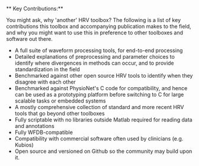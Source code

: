 ** Key Contributions:**

You might ask, why 'another' HRV toolbox? The following is a list of key contributions this toolbox and 
accompanying publication makes to the field, and why you might want to use this in preference to other 
toolboxes and software out there.

* A full suite of waveform processing tools, for end-to-end processing
* Detailed explanations of preprocessing and parameter choices to identify where divergences in methods can occur, and to provide standardization in the field
* Benchmarked against other open source HRV tools to identify when they disagree with each other
* Benchmarked against PhysioNet's C code for compatibility, and hence can be used as a prototyping platform before switching to C for large scalable tasks or embedded systems
* A mostly comprehensive collection of standard and more recent HRV tools that go beyond other toolboxes
* Fully scriptable with no libraries outside Matlab required for reading data and annotations
* Fully WFDB-compatible
* Compatibility with commercial software often used by clinicians (e.g. Kubios)
* Open source and versioned on Github so the community may build upon it. 
